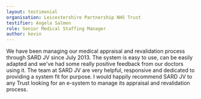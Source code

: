 ```yaml
---
layout: testimonial
organisation: Leicestershire Partnership NHS Trust
testifier: Angela Salmen
role: Senior Medical Staffing Manager
author: kevin
---
```


We have been managing our medical appraisal and revalidation process through SARD JV since July 2013.  The system is easy to use, can be easily adapted and we've had some really positive feedback from our doctors using it.  The team at SARD JV are very helpful, responsive and dedicated to providing a system fit for purpose.  I would happily recommend SARD JV to any Trust looking for an e-system to manage its appraisal and revalidation process.
